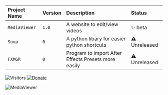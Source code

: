 | Project Name | Version     | Description                | Status |
| :----------- | :---------- | :------------------------- | :----- |
| `MediaViewer` | `1.0` | A website to edit/view videos| ✨ beta |
| `Soup` | `0` | A python libary for easier python shortcuts | ⚠️ Unreleased |
| `FXMGR` | `0` | Program to import After Effects Presets more easily | ⚠️ Unreleased |


![Visitors](https://api.visitorbadge.io/api/combined?path=opiv&countColor=%23847eff)
[![Donate](https://img.shields.io/badge/Ko--fi-F16061?style=for-the-badge&logo=ko-fi&logoColor=white)](https://ko-fi.com/opivdev)


![MediaViewer](https://raw.githubusercontent.com/opiv/opiv/main/img/1.png)
